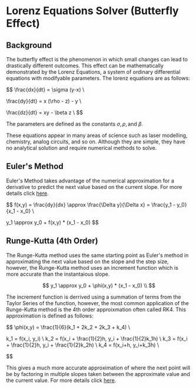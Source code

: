 # Lorenz Equations Solver (Butterfly Effect)

## Background
The butterfly effect is the phenomenon in which small changes can lead to drastically different outcomes. This effect can be mathematically demonstrated by the Lorenz Equations, a system of ordinary differential equations with modifyable parameters. The lorenz equations are as follows:

$$
\frac{dx}{dt} = \sigma (y-x) \\

\frac{dy}{dt} = x (\rho - z) - y \\

\frac{dz}{dt} = xy - \beta z \\
$$

The parameters are defined as the constants $\sigma, \rho, \text{and } \beta$.

These equations appear in many areas of science such as laser modelling, chemistry, analog circuits, and so on. Although they are simple, they have no analytical solution and require numerical methods to solve.

## Euler's Method

Euler's Method takes advantage of the numerical approximation for a derivative to predict the next value based on the current slope. For more details click [here](https://en.wikipedia.org/wiki/Euler_method#First-order_example).

$$
f(x,y) = \frac{dy}{dx} \approx  \frac{\Delta y}{\Delta x} = \frac{y_1 - y_0}{x_1 - x_0} \\

y_1 \approx y_0 + f(x,y) * (x_1 - x_0)
$$

## Runge-Kutta (4th Order)

The Runge-Kutta method uses the same starting point as Euler's method in approximating the next value based on the slope and the step size, however, the Runge-Kutta method uses an increment function which is more accurate than the instantaious slope.

$$
y_1 \approx y_0 + \phi(x,y) * (x_1 - x_0) \\
$$

The increment function is derrived using a summation of terms from the Taylor Series of the function, however, the most common application of the Runge-Kutta method is the 4th order approixmation often called RK4. This approximation is defined as follows:

$$
\phi(x,y) = \frac{1}{6}(k_1 + 2k_2 + 2k_3 + k_4) \\

k_1 = f(x_i, y_i) \\
k_2 = f(x_i + \frac{1}{2}h, y_i + \frac{1}{2}k_1h) \\
k_3 = f(x_i + \frac{1}{2}h, y_i + \frac{1}{2}k_2h) \\
k_4 = f(x_i+h, y_i+k_3h) \\

$$

This gives a much more accurate approximation of where the next point will be by factoring in multiple slopes taken between the approximate value and the current value. For more details click [here](https://en.wikipedia.org/wiki/Runge%E2%80%93Kutta_methods).